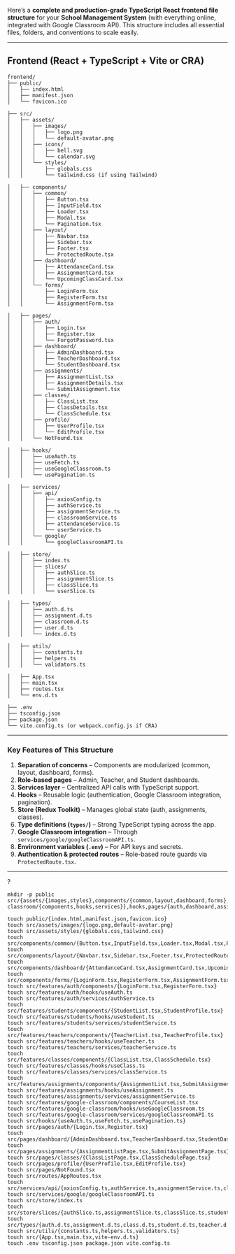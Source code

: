 Here’s a **complete and production-grade TypeScript React frontend file structure** for your **School Management System** (with everything online, integrated with Google Classroom API). This structure includes all essential files, folders, and conventions to scale easily.

---

## **Frontend (React + TypeScript + Vite or CRA)**

```
frontend/
├── public/
│   ├── index.html
│   ├── manifest.json
│   └── favicon.ico

├── src/
│   ├── assets/
│   │   ├── images/
│   │   │   ├── logo.png
│   │   │   └── default-avatar.png
│   │   ├── icons/
│   │   │   ├── bell.svg
│   │   │   └── calendar.svg
│   │   └── styles/
│   │       ├── globals.css
│   │       └── tailwind.css (if using Tailwind)

│   ├── components/
│   │   ├── common/
│   │   │   ├── Button.tsx
│   │   │   ├── InputField.tsx
│   │   │   ├── Loader.tsx
│   │   │   ├── Modal.tsx
│   │   │   └── Pagination.tsx
│   │   ├── layout/
│   │   │   ├── Navbar.tsx
│   │   │   ├── Sidebar.tsx
│   │   │   ├── Footer.tsx
│   │   │   └── ProtectedRoute.tsx
│   │   ├── dashboard/
│   │   │   ├── AttendanceCard.tsx
│   │   │   ├── AssignmentCard.tsx
│   │   │   └── UpcomingClassCard.tsx
│   │   └── forms/
│   │       ├── LoginForm.tsx
│   │       ├── RegisterForm.tsx
│   │       └── AssignmentForm.tsx

│   ├── pages/
│   │   ├── auth/
│   │   │   ├── Login.tsx
│   │   │   ├── Register.tsx
│   │   │   └── ForgotPassword.tsx
│   │   ├── dashboard/
│   │   │   ├── AdminDashboard.tsx
│   │   │   ├── TeacherDashboard.tsx
│   │   │   └── StudentDashboard.tsx
│   │   ├── assignments/
│   │   │   ├── AssignmentList.tsx
│   │   │   ├── AssignmentDetails.tsx
│   │   │   └── SubmitAssignment.tsx
│   │   ├── classes/
│   │   │   ├── ClassList.tsx
│   │   │   ├── ClassDetails.tsx
│   │   │   └── ClassSchedule.tsx
│   │   ├── profile/
│   │   │   ├── UserProfile.tsx
│   │   │   └── EditProfile.tsx
│   │   └── NotFound.tsx

│   ├── hooks/
│   │   ├── useAuth.ts
│   │   ├── useFetch.ts
│   │   ├── useGoogleClassroom.ts
│   │   └── usePagination.ts

│   ├── services/
│   │   ├── api/
│   │   │   ├── axiosConfig.ts
│   │   │   ├── authService.ts
│   │   │   ├── assignmentService.ts
│   │   │   ├── classroomService.ts
│   │   │   ├── attendanceService.ts
│   │   │   └── userService.ts
│   │   └── google/
│   │       └── googleClassroomAPI.ts

│   ├── store/
│   │   ├── index.ts
│   │   ├── slices/
│   │   │   ├── authSlice.ts
│   │   │   ├── assignmentSlice.ts
│   │   │   ├── classSlice.ts
│   │   │   └── userSlice.ts

│   ├── types/
│   │   ├── auth.d.ts
│   │   ├── assignment.d.ts
│   │   ├── classroom.d.ts
│   │   ├── user.d.ts
│   │   └── index.d.ts

│   ├── utils/
│   │   ├── constants.ts
│   │   ├── helpers.ts
│   │   └── validators.ts

│   ├── App.tsx
│   ├── main.tsx
│   ├── routes.tsx
│   └── env.d.ts

├── .env
├── tsconfig.json
├── package.json
└── vite.config.ts (or webpack.config.js if CRA)
```

---

### **Key Features of This Structure**

1. **Separation of concerns** – Components are modularized (common, layout, dashboard, forms).
2. **Role-based pages** – Admin, Teacher, and Student dashboards.
3. **Services layer** – Centralized API calls with TypeScript support.
4. **Hooks** – Reusable logic (authentication, Google Classroom integration, pagination).
5. **Store (Redux Toolkit)** – Manages global state (auth, assignments, classes).
6. **Type definitions (`types/`)** – Strong TypeScript typing across the app.
7. **Google Classroom integration** – Through `services/google/googleClassroomAPI.ts`.
8. **Environment variables (`.env`)** – For API keys and secrets.
9. **Authentication & protected routes** – Role-based route guards via `ProtectedRoute.tsx`.

---
?
```
mkdir -p public src/{assets/{images,styles},components/{common,layout,dashboard,forms},features/{auth/{components,hooks,services},students/{components,hooks,services},teachers/{components,hooks,services},classes/{components,hooks,services},assignments/{components,hooks,services},google-classroom/{components,hooks,services}},hooks,pages/{auth,dashboard,assignments,classes,profile},routes,services/{api,google},store/slices,types,utils}

touch public/{index.html,manifest.json,favicon.ico}
touch src/assets/images/{logo.png,default-avatar.png}
touch src/assets/styles/{globals.css,tailwind.css}
touch src/components/common/{Button.tsx,InputField.tsx,Loader.tsx,Modal.tsx,Pagination.tsx}
touch src/components/layout/{Navbar.tsx,Sidebar.tsx,Footer.tsx,ProtectedRoute.tsx}
touch src/components/dashboard/{AttendanceCard.tsx,AssignmentCard.tsx,UpcomingClassCard.tsx}
touch src/components/forms/{LoginForm.tsx,RegisterForm.tsx,AssignmentForm.tsx}
touch src/features/auth/components/{LoginForm.tsx,RegisterForm.tsx}
touch src/features/auth/hooks/useAuth.ts
touch src/features/auth/services/authService.ts
touch src/features/students/components/{StudentList.tsx,StudentProfile.tsx}
touch src/features/students/hooks/useStudent.ts
touch src/features/students/services/studentService.ts
touch src/features/teachers/components/{TeacherList.tsx,TeacherProfile.tsx}
touch src/features/teachers/hooks/useTeacher.ts
touch src/features/teachers/services/teacherService.ts
touch src/features/classes/components/{ClassList.tsx,ClassSchedule.tsx}
touch src/features/classes/hooks/useClass.ts
touch src/features/classes/services/classService.ts
touch src/features/assignments/components/{AssignmentList.tsx,SubmitAssignment.tsx}
touch src/features/assignments/hooks/useAssignment.ts
touch src/features/assignments/services/assignmentService.ts
touch src/features/google-classroom/components/CourseList.tsx
touch src/features/google-classroom/hooks/useGoogleClassroom.ts
touch src/features/google-classroom/services/googleClassroomAPI.ts
touch src/hooks/{useAuth.ts,useFetch.ts,usePagination.ts}
touch src/pages/auth/{Login.tsx,Register.tsx}
touch src/pages/dashboard/{AdminDashboard.tsx,TeacherDashboard.tsx,StudentDashboard.tsx}
touch src/pages/assignments/{AssignmentListPage.tsx,SubmitAssignmentPage.tsx}
touch src/pages/classes/{ClassListPage.tsx,ClassSchedulePage.tsx}
touch src/pages/profile/{UserProfile.tsx,EditProfile.tsx}
touch src/pages/NotFound.tsx
touch src/routes/AppRoutes.tsx
touch src/services/api/{axiosConfig.ts,authService.ts,assignmentService.ts,classService.ts,studentService.ts,teacherService.ts}
touch src/services/google/googleClassroomAPI.ts
touch src/store/index.ts
touch src/store/slices/{authSlice.ts,assignmentSlice.ts,classSlice.ts,studentSlice.ts,teacherSlice.ts}
touch src/types/{auth.d.ts,assignment.d.ts,class.d.ts,student.d.ts,teacher.d.ts,index.d.ts}
touch src/utils/{constants.ts,helpers.ts,validators.ts}
touch src/{App.tsx,main.tsx,vite-env.d.ts}
touch .env tsconfig.json package.json vite.config.ts
```